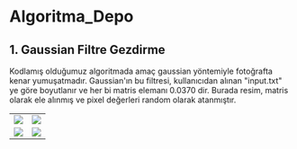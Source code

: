 # Algoritma_Depo


## 1. Gaussian Filtre Gezdirme

Kodlamış olduğumuz algoritmada amaç gaussian yöntemiyle fotoğrafta kenar yumuşatmadır.
Gaussian'ın bu filtresi, kullanıcıdan alınan "input.txt" ye göre boyutlanır ve her bi matris elemanı 0.0370 dir.
Burada resim, matris olarak ele alınmış ve pixel değerleri random olarak atanmıştır.


<table>
   <tr>
    <td><img src = "https://user-images.githubusercontent.com/82450697/116204578-9471cc80-a745-11eb-87c3-b31f85e9d4c4.PNG"></td>
    <td><img src = "https://user-images.githubusercontent.com/82450697/116204620-a18ebb80-a745-11eb-9bf8-8f9950791e2a.PNG"></td>
   </tr>
    <tr>
    <td><img src = "https://user-images.githubusercontent.com/82450697/116204652-a6ec0600-a745-11eb-921c-a2165b7fcc46.PNG"></td>
    <td><img src = "https://user-images.githubusercontent.com/82450697/116204689-ad7a7d80-a745-11eb-9df9-d13ee7ed3fb5.PNG"></td>
   </tr>
</table>
